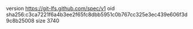 version https://git-lfs.github.com/spec/v1
oid sha256:c3ca7221f6a4b3ee2f65fc8dbb5951c0b767cc325e3ec439e606f3d9c8b25008
size 3740
